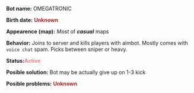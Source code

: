**Bot name:** OMEGATRONIC

**Birth date:** <span style="color:firebrick">**Unknown**</span>

**Appearence (map):** *Most* of ***casual*** maps

**Behavior:** Joins to server and kills players with aimbot. Mostly comes with `voice chat` spam. Picks between sniper or heavy.

**Status:**<span style="color:lightcoral">**Active**</span>

**Posible solution:** Bot may be actually give up on 1-3 kick

**Posible problems:** <span style="color:firebrick">**Unknown**</span>